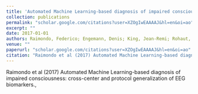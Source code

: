 ```yaml
---
title: 'Automated Machine Learning-based diagnosis of impaired consciousness: cross-center and protocol generalization of EEG biomarkers.'
collection: publications
permalink: "scholar.google.com/citations?user=XZOgIwEAAAAJ&hl=en&oi=ao"
excerpt: ""
date: 2017-01-01
authors: Raimondo, Federico; Engemann, Denis; King, Jean-Remi; Rohaut, Benjamin; Louppe, Gilles; Laureys, Steven; Fernandez Slezak, Diego; Naccache, Lionel; Dehaene, Stanislas; Sitt, Jacobo; 
venue: ""
paperurl: "scholar.google.com/citations?user=XZOgIwEAAAAJ&hl=en&oi=ao"
citation: "Raimondo et al (2017) Automated Machine Learning-based diagnosis of impaired consciousness: cross-center and protocol generalization of EEG biomarkers., <i></i>"
---
```

Raimondo et al (2017) Automated Machine Learning-based diagnosis of impaired consciousness: cross-center and protocol generalization of EEG biomarkers., <i></i>
